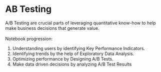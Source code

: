 # AB Testing

A/B Testing are crucial parts of leveraging quantitative know-how to help make business decisions that generate value.
</br></br>
Notebook progression:</br>

1. Understanding users by identifying Key Performance Indicators.
2. Identifying trends by the help of Exploratory Data Analysis.
3. Optimizing performance by Designing A/B Tests.
4. Make data driven decisions by analyzing A/B Test Results
